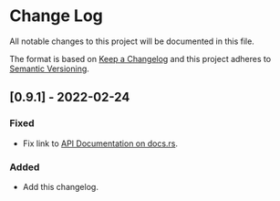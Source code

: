 # Change Log
All notable changes to this project will be documented in this file.
 
The format is based on [Keep a Changelog](http://keepachangelog.com/)
and this project adheres to [Semantic Versioning](http://semver.org/).

## [0.9.1] - 2022-02-24
### Fixed
- Fix link to [API Documentation on docs.rs](https://docs.rs/kalgan-string).
 
### Added
- Add this changelog.
